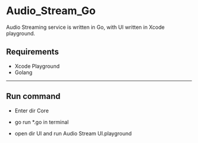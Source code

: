 # Audio_Stream_Go

Audio Streaming service is written in Go, with UI written in Xcode playground.

## Requirements

* Xcode Playground
* Golang

---

## Run command

* Enter dir Core
* go run *.go in terminal

* open dir UI and run Audio Stream UI.playground
